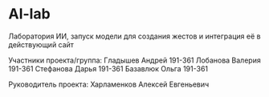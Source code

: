 # AI-lab
Лаборатория ИИ, запуск модели для создания жестов и интеграция еë в действующий сайт

Участники проекта/группа:
Гладышев Андрей 191-361
Лобанова Валерия 191-361
Стефанова Дарья 191-361
Базавлюк Ольга 191-361

Руководитель проекта: Харламенков Алексей Евгеньевич

